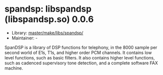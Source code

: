 # spandsp: libspandsp (libspandsp.so) 0.0.6
  - Library: [master/make/libs/spandsp/](https://github.com/Freetz-NG/freetz-ng/tree/master/make/libs/spandsp/)
  - Maintainer: -

SpanDSP is a library of DSP functions for telephony, in the 8000 sample per second world of E1s, T1s, and higher order PCM channels. It contains low level functions, such as basic filters. It also contains higher level functions, such as cadenced supervisory tone detection, and a complete software FAX machine.
